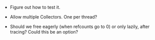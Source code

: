  - Figure out how to test it.
 
 - Allow multiple Collectors. One per thread?
 
 - Should we free eagerly (when refcounts go to 0) or only lazily, after 
   tracing? Could this be an option?
